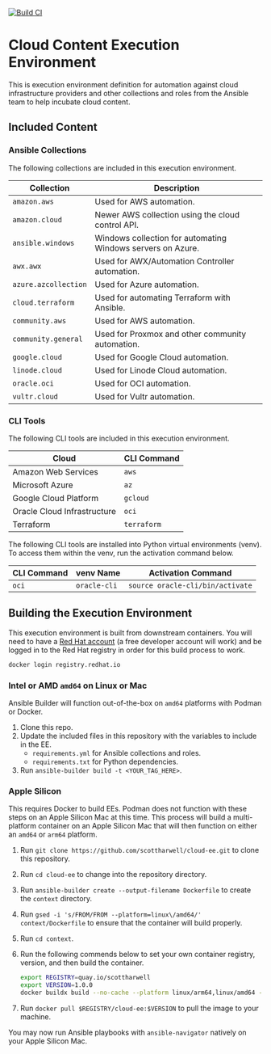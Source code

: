 [![Build CI](https://github.com/scottharwell/cloud-ee/actions/workflows/build.yml/badge.svg)](https://github.com/scottharwell/cloud-ee/actions/workflows/build.yml)

# Cloud Content Execution Environment

This is execution environment definition for automation against cloud infrastructure providers and other collections and roles from the Ansible team to help incubate cloud content.

## Included Content

### Ansible Collections

The following collections are included in this execution environment.

| Collection           | Description                                                 |
| -------------------- | ----------------------------------------------------------- |
| `amazon.aws`         | Used for AWS automation.                                    |
| `amazon.cloud`       | Newer AWS collection using the cloud control API.           |
| `ansible.windows`    | Windows collection for automating Windows servers on Azure. |
| `awx.awx`            | Used for AWX/Automation Controller automation.              |
| `azure.azcollection` | Used for Azure automation.                                  |
| `cloud.terraform`    | Used for automating Terraform with Ansible.                 |
| `community.aws`      | Used for AWS automation.                                    |
| `community.general`  | Used for Proxmox and other community automation.            |
| `google.cloud`       | Used for Google Cloud automation.                           |
| `linode.cloud`       | Used for Linode Cloud automation.                           |
| `oracle.oci`         | Used for OCI automation.                                    |
| `vultr.cloud`        | Used for Vultr automation.                                  |

### CLI Tools

The following CLI tools are included in this execution environment.

| Cloud                       | CLI Command |
| --------------------------- | ----------- |
| Amazon Web Services         | `aws`       |
| Microsoft Azure             | `az`        |
| Google Cloud Platform       | `gcloud`    |
| Oracle Cloud Infrastructure | `oci`       |
| Terraform                   | `terraform` |

The following CLI tools are installed into Python virtual environments (venv).  To access them within the venv, run the activation command below.

| CLI Command | venv Name    | Activation Command               |
| ----------- | ------------ | -------------------------------- |
| `oci`       | `oracle-cli` | `source oracle-cli/bin/activate` |

## Building the Execution Environment

This execution environment is built from downstream containers.  You will need to have a [Red Hat account](https://developers.redhat.com/blog/2016/03/31/no-cost-rhel-developer-subscription-now-available) (a free developer account will work) and be logged in to the Red Hat registry in order for this build process to work.

```bash
docker login registry.redhat.io
```

### Intel or AMD `amd64` on Linux or Mac

Ansible Builder will function out-of-the-box on `amd64` platforms with Podman or Docker.

1. Clone this repo.
2. Update the included files in this repository with the variables to include in the EE.
   * `requirements.yml` for Ansible collections and roles.
   * `requirements.txt` for Python dependencies.
3. Run `ansible-builder build -t <YOUR_TAG_HERE>`.

### Apple Silicon

This requires Docker to build EEs. Podman does not function with these steps on an Apple Silicon Mac at this time.  This process will build a multi-platform container on an Apple Silicon Mac that will then function on either an `amd64` or `arm64` platform.

1. Run `git clone https://github.com/scottharwell/cloud-ee.git` to clone this repository.
2. Run `cd cloud-ee` to change into the repository directory.
3. Run `ansible-builder create --output-filename Dockerfile` to create the `context` directory.
4. Run `gsed -i 's/FROM/FROM --platform=linux\/amd64/' context/Dockerfile` to ensure that the container will build properly.
5. Run `cd context`.
6. Run the following commends below to set your own container registry, version, and then build the container.

   ```bash
   export REGISTRY=quay.io/scottharwell
   export VERSION=1.0.0
   docker buildx build --no-cache --platform linux/arm64,linux/amd64 -t $REGISTRY/cloud-ee:$VERSION -t $REGISTRY/cloud-ee:latest --push .
   ```

7. Run `docker pull $REGISTRY/cloud-ee:$VERSION` to pull the image to your machine.

You may now run Ansible playbooks with `ansible-navigator` natively on your Apple Silicon Mac.
